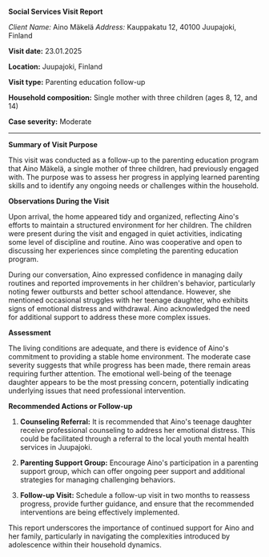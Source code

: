 **Social Services Visit Report**

*Client Name:* Aino Mäkelä
*Address:* Kauppakatu 12, 40100 Juupajoki, Finland

**Visit date:** 23.01.2025

**Location:** Juupajoki, Finland

**Visit type:** Parenting education follow-up

**Household composition:** Single mother with three children (ages 8, 12, and 14)

**Case severity:** Moderate

---

**Summary of Visit Purpose**

This visit was conducted as a follow-up to the parenting education program that Aino Mäkelä, a single mother of three children, had previously engaged with. The purpose was to assess her progress in applying learned parenting skills and to identify any ongoing needs or challenges within the household.

**Observations During the Visit**

Upon arrival, the home appeared tidy and organized, reflecting Aino's efforts to maintain a structured environment for her children. The children were present during the visit and engaged in quiet activities, indicating some level of discipline and routine. Aino was cooperative and open to discussing her experiences since completing the parenting education program.

During our conversation, Aino expressed confidence in managing daily routines and reported improvements in her children's behavior, particularly noting fewer outbursts and better school attendance. However, she mentioned occasional struggles with her teenage daughter, who exhibits signs of emotional distress and withdrawal. Aino acknowledged the need for additional support to address these more complex issues.

**Assessment**

The living conditions are adequate, and there is evidence of Aino's commitment to providing a stable home environment. The moderate case severity suggests that while progress has been made, there remain areas requiring further attention. The emotional well-being of the teenage daughter appears to be the most pressing concern, potentially indicating underlying issues that need professional intervention.

**Recommended Actions or Follow-up**

1. **Counseling Referral:** It is recommended that Aino's teenage daughter receive professional counseling to address her emotional distress. This could be facilitated through a referral to the local youth mental health services in Juupajoki.

2. **Parenting Support Group:** Encourage Aino's participation in a parenting support group, which can offer ongoing peer support and additional strategies for managing challenging behaviors.

3. **Follow-up Visit:** Schedule a follow-up visit in two months to reassess progress, provide further guidance, and ensure that the recommended interventions are being effectively implemented.

This report underscores the importance of continued support for Aino and her family, particularly in navigating the complexities introduced by adolescence within their household dynamics.